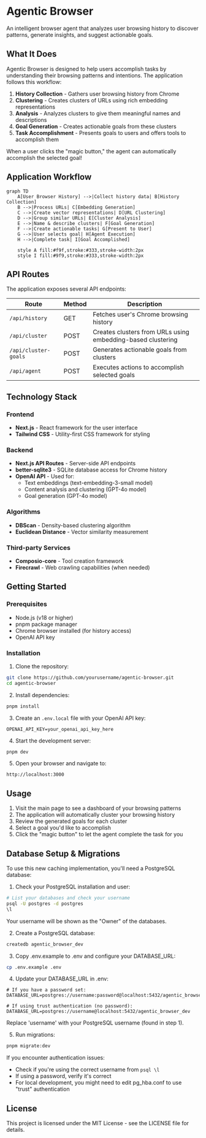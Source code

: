 # Agentic Browser

An intelligent browser agent that analyzes user browsing history to discover patterns, generate insights, and suggest actionable goals.

## What It Does

Agentic Browser is designed to help users accomplish tasks by understanding their browsing patterns and intentions. The application follows this workflow:

1. **History Collection** - Gathers user browsing history from Chrome
2. **Clustering** - Creates clusters of URLs using rich embedding representations
3. **Analysis** - Analyzes clusters to give them meaningful names and descriptions
4. **Goal Generation** - Creates actionable goals from these clusters
5. **Task Accomplishment** - Presents goals to users and offers tools to accomplish them

When a user clicks the "magic button," the agent can automatically accomplish the selected goal!

## Application Workflow

```mermaid
graph TD
    A[User Browser History] -->|Collect history data| B[History Collection]
    B -->|Process URLs| C[Embedding Generation]
    C -->|Create vector representations| D[URL Clustering]
    D -->|Group similar URLs| E[Cluster Analysis]
    E -->|Name & describe clusters| F[Goal Generation]
    F -->|Create actionable tasks| G[Present to User]
    G -->|User selects goal| H[Agent Execution]
    H -->|Complete task| I[Goal Accomplished]
    
    style A fill:#f9f,stroke:#333,stroke-width:2px
    style I fill:#9f9,stroke:#333,stroke-width:2px
```

## API Routes

The application exposes several API endpoints:

| Route | Method | Description |
|-------|--------|-------------|
| `/api/history` | GET | Fetches user's Chrome browsing history |
| `/api/cluster` | POST | Creates clusters from URLs using embedding-based clustering |
| `/api/cluster-goals` | POST | Generates actionable goals from clusters |
| `/api/agent` | POST | Executes actions to accomplish selected goals |

## Technology Stack

### Frontend
- **Next.js** - React framework for the user interface
- **Tailwind CSS** - Utility-first CSS framework for styling

### Backend
- **Next.js API Routes** - Server-side API endpoints
- **better-sqlite3** - SQLite database access for Chrome history
- **OpenAI API** - Used for:
  - Text embeddings (text-embedding-3-small model)
  - Content analysis and clustering (GPT-4o model)
  - Goal generation (GPT-4o model)

### Algorithms
- **DBScan** - Density-based clustering algorithm
- **Euclidean Distance** - Vector similarity measurement

### Third-party Services
- **Composio-core** - Tool creation framework
- **Firecrawl** - Web crawling capabilities (when needed)

## Getting Started

### Prerequisites
- Node.js (v18 or higher)
- pnpm package manager
- Chrome browser installed (for history access)
- OpenAI API key

### Installation

1. Clone the repository:
```bash
git clone https://github.com/yourusername/agentic-browser.git
cd agentic-browser
```

2. Install dependencies:
```bash
pnpm install
```

3. Create an `.env.local` file with your OpenAI API key:
```
OPENAI_API_KEY=your_openai_api_key_here
```

4. Start the development server:
```bash
pnpm dev
```

5. Open your browser and navigate to:
```
http://localhost:3000
```

## Usage

1. Visit the main page to see a dashboard of your browsing patterns
2. The application will automatically cluster your browsing history
3. Review the generated goals for each cluster
4. Select a goal you'd like to accomplish
5. Click the "magic button" to let the agent complete the task for you

## Database Setup & Migrations

To use this new caching implementation, you'll need a PostgreSQL database:

1. Check your PostgreSQL installation and user:
```bash
# List your databases and check your username
psql -U postgres -d postgres
\l
```
Your username will be shown as the "Owner" of the databases.

2. Create a PostgreSQL database:
```bash
createdb agentic_browser_dev
```

3. Copy .env.example to .env and configure your DATABASE_URL:
```bash
cp .env.example .env
```

4. Update your DATABASE_URL in .env:
```
# If you have a password set:
DATABASE_URL=postgres://username:password@localhost:5432/agentic_browser_dev

# If using trust authentication (no password):
DATABASE_URL=postgres://username@localhost:5432/agentic_browser_dev
```
Replace 'username' with your PostgreSQL username (found in step 1).

5. Run migrations:
```bash
pnpm migrate:dev
```

If you encounter authentication issues:
- Check if you're using the correct username from `psql \l`
- If using a password, verify it's correct
- For local development, you might need to edit pg_hba.conf to use "trust" authentication

## License

This project is licensed under the MIT License - see the LICENSE file for details.
